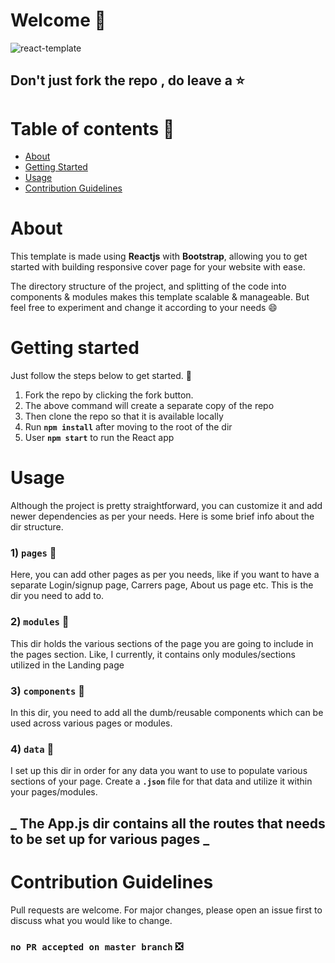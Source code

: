 # Welcome :wave:

![react-template](https://user-images.githubusercontent.com/40212568/136203625-519c08ef-4319-4bd6-8cbd-441f33bdabcf.gif)

## Don't just fork the repo , do leave a :star:

# Table of contents 📑

- [About](#about)
- [Getting Started](#getting-started)
- [Usage](#usage)
- [Contribution Guidelines](#contribution-guidelines)

# About

This template is made using **Reactjs** with **Bootstrap**, allowing you to get started with building responsive cover page for your website with ease.

The directory structure of the project, and splitting of the code into components & modules makes
this template scalable & manageable. But feel free to experiment and change it according to your needs 😄

# Getting started

Just follow the steps below to get started. 📓

1. Fork the repo by clicking the fork button.
2. The above command will create a separate copy of the repo
3. Then clone the repo so that it is available locally
4. Run **`npm install`** after moving to the root of the dir
5. User **`npm start`** to run the React app

# Usage

Although the project is pretty straightforward, you can customize it and add newer dependencies as
per your needs. Here is some brief info about the dir structure.

### 1) **`pages`**  📂
Here, you can add other pages as per you needs, like if you want to have a separate Login/signup page, Carrers page, About us page etc. This is the dir you need to add to.

### 2) **`modules`**  📂
This dir holds the various sections of the page you are going to include in the pages section. Like, I currently, it contains only modules/sections utilized in the Landing page

### 3) **`components`**  📂
In this dir, you need to add all the dumb/reusable components which can be used across various pages or modules.

### 4) **`data`**  📂
I set up this dir in order for any data you want to use to populate various sections of your page. Create a **`.json`** file for that data and utilize it within your pages/modules.

## **_ The App.js dir contains all the routes that needs to be set up for various pages _**

# Contribution Guidelines

Pull requests are welcome. For major changes, please open an issue first to discuss what you would like to change.

### `no PR accepted on master branch` ❎
 
